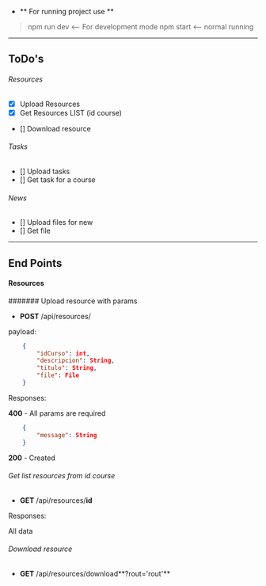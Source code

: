 * ** For running project use **

> npm run dev  <-- For development mode
> npm start <-- normal running


---

## ToDo's

###### Resources
- [x] Upload Resources
- [x] Get Resources LIST (id course)
- [] Download resource

###### Tasks
- [] Upload tasks
- [] Get task for a course


###### News
- [] Upload files for new
- [] Get file

---
## End Points

#### Resources

####### Upload resource with params
* **POST** /api/resources/

payload: 

```json
    {
        "idCurso": int,
        "descripcion": String,
        "titulo": String,
        "file": File
    }
```

Responses:

**400** - All params are required

```json
    {
        "message": String
    }
```

**200** - Created


###### Get list resources from id course
* **GET** /api/resources/**id**

Responses:

All data

###### Download resource
* **GET** /api/resources/download**?rout='rout'**





